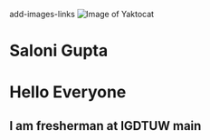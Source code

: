  add-images-links
![Image of Yaktocat](https://octodex.github.com/images/yaktocat.png)
# Saloni Gupta <h1>Hello Everyone
<h2>I am fresherman at IGDTUW
main
